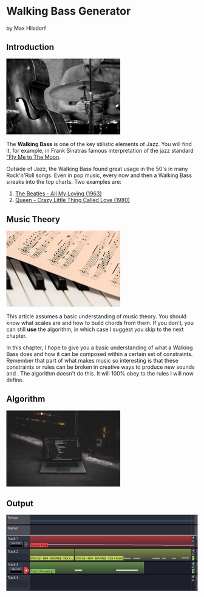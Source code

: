 # Walking Bass Generator
by Max Hilsdorf

## Introduction

<img src="images/jazz_band.jpg" alt="jazz_band" width="300"/>

The **Walking Bass** is one of the key stilistic elements of Jazz.
You will find it, for example, in Frank Sinatras famous interpretation of the jazz standard 
["Fly Me to The Moon](https://www.youtube.com/watch?v=ZEcqHA7dbwM).

Outside of Jazz, the Walking Bass found great usage in the 50's in many Rock'n'Roll songs. 
Even in pop music, every now and then a Walking Bass sneaks into the top charts. Two examples are:
1. [The Beatles - All My Loving (1963)](https://www.youtube.com/watch?v=ZEcqHA7dbwM)
2. [Queen - Crazy Little Thing Called Love (1980)](https://www.youtube.com/watch?v=ZEcqHA7dbwM)

## Music Theory

<img src="images/sheet_music.jpg" alt="sheet_music" width="300"/>

This article assumes a basic understanding of music theory. You should know what scales are and how to build chords from them. If you don't, you can still **use** the algorithm, in which case I suggest you skip to the next chapter.

In this chapter, I hope to give you a basic understanding of what a Walking Bass does and how it can be composed within a certain set of constraints. Remember that part of what makes music so interesting is that these constraints or rules can be broken in creative ways to produce new sounds and . The algorithm doesn't do this. It will 100% obey to the rules I will now define.

## Algorithm

<img src="images/algorithm.jpg" alt="code" width="300"/>

## Output

<img src="images/daw.PNG" alt="code" height="200"/>
